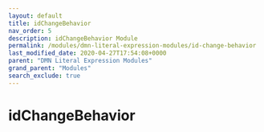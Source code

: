 ```yaml
---
layout: default
title: idChangeBehavior
nav_order: 5
description: idChangeBehavior Module
permalink: /modules/dmn-literal-expression-modules/id-change-behavior
last_modified_date: 2020-04-27T17:54:08+0000
parent: "DMN Literal Expression Modules"
grand_parent: "Modules"
search_exclude: true
---
```


# idChangeBehavior
